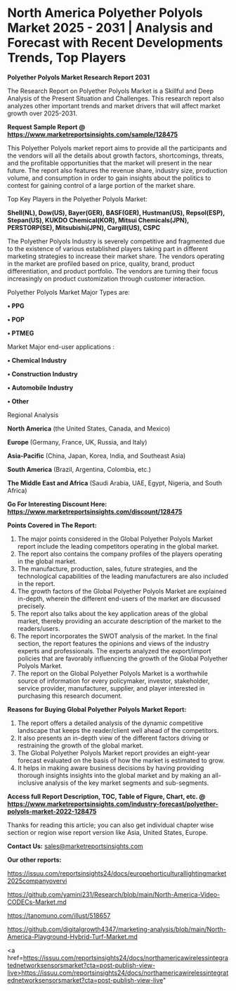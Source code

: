 # North America Polyether Polyols Market 2025 - 2031 | Analysis and Forecast with Recent Developments Trends, Top Players

<strong>Polyether Polyols Market Research Report 2031</strong>

The Research Report on Polyether Polyols Market is a Skillful and Deep Analysis of the Present Situation and Challenges. This research report also analyzes other important trends and market drivers that will affect market growth over 2025-2031.

<strong>Request Sample Report @ <a href=https://www.marketreportsinsights.com/sample/128475>https://www.marketreportsinsights.com/sample/128475</a></strong>

This Polyether Polyols market report aims to provide all the participants and the vendors will all the details about growth factors, shortcomings, threats, and the profitable opportunities that the market will present in the near future. The report also features the revenue share, industry size, production volume, and consumption in order to gain insights about the politics to contest for gaining control of a large portion of the market share.

Top Key Players in the Polyether Polyols Market:

<strong>Shell(NL), Dow(US), Bayer(GER), BASF(GER), Hustman(US), Repsol(ESP), Stepan(US), KUKDO Chemical(KOR), Mitsui Chemicals(JPN), PERSTORP(SE), Mitsubishi(JPN), Cargill(US), CSPC</strong>

The Polyether Polyols Industry is severely competitive and fragmented due to the existence of various established players taking part in different marketing strategies to increase their market share. The vendors operating in the market are profiled based on price, quality, brand, product differentiation, and product portfolio. The vendors are turning their focus increasingly on product customization through customer interaction.

Polyether Polyols Market Major Types are:

<strong>• PPG

• POP

• PTMEG</strong>

Market Major end-user applications :

<strong>• Chemical Industry

• Construction Industry

• Automobile Industry

• Other</strong>

Regional Analysis

</u><strong><b>North America</b></strong> (the United States, Canada, and Mexico)

<strong><b>Europe </b></strong>(Germany, France, UK, Russia, and Italy)

<strong><b>Asia-Pacific</b></strong> (China, Japan, Korea, India, and Southeast Asia)

<strong><b>South America</b></strong> (Brazil, Argentina, Colombia, etc.)

<strong><b>The Middle East and Africa</b></strong> (Saudi Arabia, UAE, Egypt, Nigeria, and South Africa)

<strong>Go For Interesting Discount Here: <a href=https://www.marketreportsinsights.com/discount/128475>https://www.marketreportsinsights.com/discount/128475</a></strong>

<strong>Points Covered in The Report:</strong>
<ol>
  <li>The major points considered in the Global Polyether Polyols Market report include the leading competitors operating in the global market.</li>
  <li>The report also contains the company profiles of the players operating in the global market.</li>
  <li>The manufacture, production, sales, future strategies, and the technological capabilities of the leading manufacturers are also included in the report.</li>
  <li>The growth factors of the Global Polyether Polyols Market are explained in-depth, wherein the different end-users of the market are discussed precisely.</li>
  <li>The report also talks about the key application areas of the global market, thereby providing an accurate description of the market to the readers/users.</li>
  <li>The report incorporates the SWOT analysis of the market. In the final section, the report features the opinions and views of the industry experts and professionals. The experts analyzed the export/import policies that are favorably influencing the growth of the Global Polyether Polyols Market.</li>
  <li>The report on the Global Polyether Polyols Market is a worthwhile source of information for every policymaker, investor, stakeholder, service provider, manufacturer, supplier, and player interested in purchasing this research document.</li>
</ol>
<strong>Reasons for Buying Global Polyether Polyols Market Report:</strong>

<ol>
  <li>The report offers a detailed analysis of the dynamic competitive landscape that keeps the reader/client well ahead of the competitors.</li>
  <li>It also presents an in-depth view of the different factors driving or restraining the growth of the global market.</li>
  <li>The Global Polyether Polyols Market report provides an eight-year forecast evaluated on the basis of how the market is estimated to grow.</li>
  <li>It helps in making aware business decisions by having providing thorough insights insights into the global market and by making an all-inclusive analysis of the key market segments and sub-segments.</li>
</ol>
<strong>Access full Report Description, TOC, Table of Figure, Chart, etc. @ <a href=https://www.marketreportsinsights.com/industry-forecast/polyether-polyols-market-2022-128475>https://www.marketreportsinsights.com/industry-forecast/polyether-polyols-market-2022-128475</a></strong>


Thanks for reading this article; you can also get individual chapter wise section or region wise report version like Asia, United States, Europe.

<strong>Contact Us:</strong>
sales@marketreportsinsights.com

<strong>Our other reports:</strong>

<a href=https://issuu.com/reportsinsights24/docs/europehorticulturallightingmarket2025companyovervi>https://issuu.com/reportsinsights24/docs/europehorticulturallightingmarket2025companyovervi</a>

<a href=https://github.com/yamini231/Research/blob/main/North-America-Video-CODECs-Market.md>https://github.com/yamini231/Research/blob/main/North-America-Video-CODECs-Market.md</a>

<a href=https://tanomuno.com/illust/518657>https://tanomuno.com/illust/518657</a>

<a href=https://github.com/digitalgrowth4347/marketing-analysis/blob/main/North-America-Playground-Hybrid-Turf-Market.md>https://github.com/digitalgrowth4347/marketing-analysis/blob/main/North-America-Playground-Hybrid-Turf-Market.md</a>

<a href=https://issuu.com/reportsinsights24/docs/northamericawirelessintegratednetworksensorsmarket?cta=post-publish-view-live>https://issuu.com/reportsinsights24/docs/northamericawirelessintegratednetworksensorsmarket?cta=post-publish-view-live</a>"
